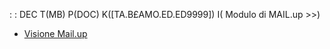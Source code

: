  :  : DEC T(MB) P(DOC) K([TA.B£AMO.ED.ED9999]) I( Modulo di MAIL.up  >>)
- [Visione Mail.up](Sorgenti/MB/DOC_VIS/ED_001)
